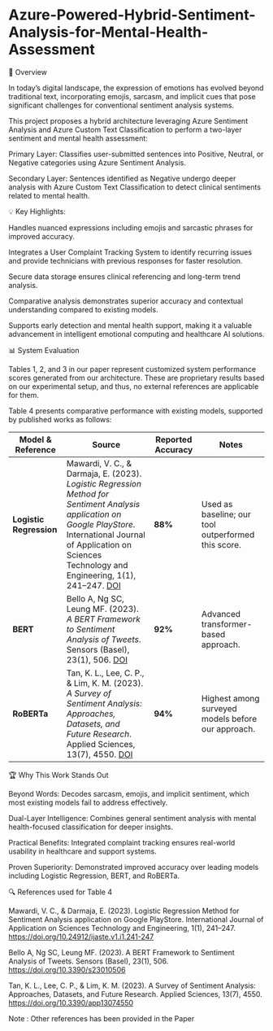 # Azure-Powered-Hybrid-Sentiment-Analysis-for-Mental-Health-Assessment

📌 Overview



In today’s digital landscape, the expression of emotions has evolved beyond traditional text, incorporating emojis, sarcasm, and implicit cues that pose significant challenges for conventional sentiment analysis systems.

This project proposes a hybrid architecture leveraging Azure Sentiment Analysis and Azure Custom Text Classification to perform a two-layer sentiment and mental health assessment:

Primary Layer: Classifies user-submitted sentences into Positive, Neutral, or Negative categories using Azure Sentiment Analysis.

Secondary Layer: Sentences identified as Negative undergo deeper analysis with Azure Custom Text Classification to detect clinical sentiments related to mental health.

💡 Key Highlights:




Handles nuanced expressions including emojis and sarcastic phrases for improved accuracy.

Integrates a User Complaint Tracking System to identify recurring issues and provide technicians with previous responses for faster resolution.

Secure data storage ensures clinical referencing and long-term trend analysis.

Comparative analysis demonstrates superior accuracy and contextual understanding compared to existing models.

Supports early detection and mental health support, making it a valuable advancement in intelligent emotional computing and healthcare AI solutions.

📊 System Evaluation


Tables 1, 2, and 3 in our paper represent customized system performance scores generated from our architecture. These are proprietary results based on our experimental setup, and thus, no external references are applicable for them.

Table 4 presents comparative performance with existing models, supported by published works as follows:

| Model & Reference | Source | Reported Accuracy | Notes |
|-------------------|--------|-------------------|-------|
| **Logistic Regression** | Mawardi, V. C., & Darmaja, E. (2023). *Logistic Regression Method for Sentiment Analysis application on Google PlayStore*. International Journal of Application on Sciences Technology and Engineering, 1(1), 241–247. [DOI](https://doi.org/10.24912/ijaste.v1.i1.241-247) | **88%** | Used as baseline; our tool outperformed this score. |
| **BERT** | Bello A, Ng SC, Leung MF. (2023). *A BERT Framework to Sentiment Analysis of Tweets*. Sensors (Basel), 23(1), 506. [DOI](https://doi.org/10.3390/s23010506) | **92%** | Advanced transformer-based approach. |
| **RoBERTa** | Tan, K. L., Lee, C. P., & Lim, K. M. (2023). *A Survey of Sentiment Analysis: Approaches, Datasets, and Future Research*. Applied Sciences, 13(7), 4550. [DOI](https://doi.org/10.3390/app13074550) | **94%** | Highest among surveyed models before our approach. |


🏆 Why This Work Stands Out



Beyond Words: Decodes sarcasm, emojis, and implicit sentiment, which most existing models fail to address effectively.

Dual-Layer Intelligence: Combines general sentiment analysis with mental health-focused classification for deeper insights.

Practical Benefits: Integrated complaint tracking ensures real-world usability in healthcare and support systems.

Proven Superiority: Demonstrated improved accuracy over leading models including Logistic Regression, BERT, and RoBERTa.

🔍 References used for Table 4


Mawardi, V. C., & Darmaja, E. (2023). Logistic Regression Method for Sentiment Analysis application on Google PlayStore. International Journal of Application on Sciences Technology and Engineering, 1(1), 241–247. https://doi.org/10.24912/ijaste.v1.i1.241-247

Bello A, Ng SC, Leung MF. (2023). A BERT Framework to Sentiment Analysis of Tweets. Sensors (Basel), 23(1), 506. https://doi.org/10.3390/s23010506

Tan, K. L., Lee, C. P., & Lim, K. M. (2023). A Survey of Sentiment Analysis: Approaches, Datasets, and Future Research. Applied Sciences, 13(7), 4550. https://doi.org/10.3390/app13074550

Note : Other references has been provided in the Paper
